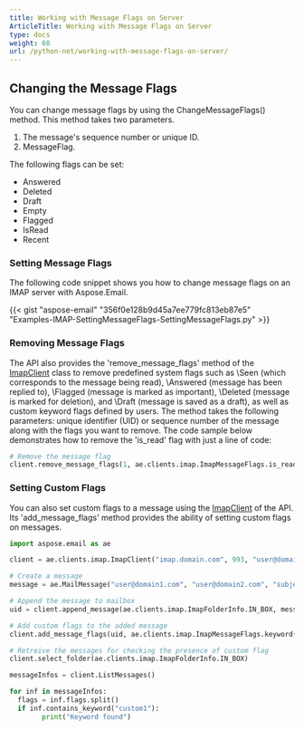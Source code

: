 ```yaml
---
title: Working with Message Flags on Server
ArticleTitle: Working with Message Flags on Server
type: docs
weight: 60
url: /python-net/working-with-message-flags-on-server/
---
```



## **Changing the Message Flags**
You can change message flags by using the ChangeMessageFlags() method. This method takes two parameters.

1. The message's sequence number or unique ID.
1. MessageFlag.

The following flags can be set:

- Answered
- Deleted
- Draft
- Empty
- Flagged
- IsRead
- Recent
### **Setting Message Flags**
The following code snippet shows you how to change message flags on an IMAP server with Aspose.Email.



{{< gist "aspose-email" "356f0e128b9d45a7ee779fc813eb87e5" "Examples-IMAP-SettingMessageFlags-SettingMessageFlags.py" >}}

### **Removing Message Flags**

The API also provides the 'remove_message_flags' method of the [ImapClient](https://reference.aspose.com/email/python-net/aspose.email.clients.imap/imapclient/#imapclient-class) class to remove predefined system flags such as \Seen (which corresponds to the message being read), \Answered (message has been replied to), \Flagged (message is marked as important), \Deleted (message is marked for deletion), and \Draft (message is saved as a draft), as well as custom keyword flags defined by users. The method takes the following parameters: unique identifier (UID) or sequence number of the message along with the flags you want to remove. The code sample below demonstrates how to remove the 'is_read' flag with just a line of code:

```py
# Remove the message flag
client.remove_message_flags(1, ae.clients.imap.ImapMessageFlags.is_read)
```
### **Setting Custom Flags**
You can also set custom flags to a message using the [ImapClient](https://reference.aspose.com/email/python-net/aspose.email.clients.imap/imapclient/#imapclient-class) of the API. Its 'add_message_flags' method provides the ability of setting custom flags on messages.

```py
import aspose.email as ae

client = ae.clients.imap.ImapClient("imap.domain.com", 993, "user@domain.com", "pwd", ae.clients.SecurityOptions.SSL_IMPLICIT)

# Create a message
message = ae.MailMessage("user@domain1.com", "user@domain2.com", "subject", "message")

# Append the message to mailbox
uid = client.append_message(ae.clients.imap.ImapFolderInfo.IN_BOX, message)

# Add custom flags to the added message
client.add_message_flags(uid, ae.clients.imap.ImapMessageFlags.keyword("custom1") | ae.clients.imap.ImapMessageFlags.keyword("custom1_0"))

# Retreive the messages for checking the presence of custom flag
client.select_folder(ae.clients.imap.ImapFolderInfo.IN_BOX)

messageInfos = client.ListMessages()

for inf in messageInfos:
  flags = inf.flags.split()
  if inf.contains_keyword("custom1"):
        print("Keyword found")
```
